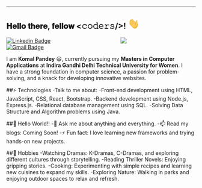 
---

<h2>𝐇𝐞𝐥𝐥𝐨 𝐭𝐡𝐞𝐫𝐞, 𝐟𝐞𝐥𝐥𝐨𝐰 <𝚌𝚘𝚍𝚎𝚛𝚜/>! <img src="https://raw.githubusercontent.com/ABSphreak/ABSphreak/master/gifs/Hi.gif" width="30px"></h2>

<img align='right' src='https://user-images.githubusercontent.com/5713670/87202985-820dcb80-c2b6-11ea-9f56-7ec461c497c3.gif' width='200"'>  

[![Linkedin Badge](https://img.shields.io/badge/-komalpandey01-blue?style=flat-square&logo=Linkedin&logoColor=white&link=https://www.linkedin.com/in/komalpandey01/)](https://www.linkedin.com/in/komalpandey01/)  
[![Gmail Badge](https://img.shields.io/badge/-komalpandey1931@gmail.com-c14438?style=flat-square&logo=Gmail&logoColor=white&link=mailto:komalpandey1931@gmail.com)](mailto:komalpandey1931@gmail.com)  

I am **Komal Pandey** 😃, currently pursuing my **Masters in Computer Applications** at **Indira Gandhi Delhi Technical University for Women**. I have a strong foundation in computer science, a passion for problem-solving, and a knack for developing innovative websites.  

##⚡ Technologies
-Talk to me about:
-Front-end development using HTML, JavaScript, CSS, React, Bootstrap.
-Backend development using Node.js, Express.js.
-Relational database management using SQL.
-Solving Data Structure and Algorithm problems using Java.

##🤔 Hello World!!
-💬 Ask me about anything and everything.
-📫 Read my blogs: Coming Soon!
-⚡ Fun fact: I love learning new frameworks and trying hands-on new projects.

##🎯 Hobbies
-Watching Dramas: K-Dramas, C-Dramas, and exploring different cultures through storytelling.
-Reading Thriller Novels: Enjoying gripping stories.
-Cooking: Experimenting with simple recipes and learning new cuisines to expand my skills.
-Exploring Nature: Walking in parks and enjoying outdoor spaces to relax and refresh.
